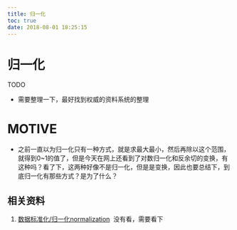 ```yaml
---
title: 归一化
toc: true
date: 2018-08-01 18:25:15
---
```

# 归一化

TODO

* 需要整理一下，最好找到权威的资料系统的整理




# MOTIVE

* 之前一直以为归一化只有一种方式，就是求最大最小，然后再除以这个范围，就得到0~1的值了，但是今天在网上还看到了对数归一化和反余切的变换，有这种吗？看了下，这两种好像不是归一化，但是是变换，因此也要总结下，到底归一化有那些方式？是为了什么？











## 相关资料

1. [数据标准化/归一化normalization](https://blog.csdn.net/pipisorry/article/details/52247379)  没有看，需要看下
